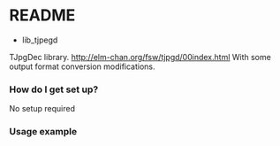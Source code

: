 # README #

* lib_tjpegd

TJpgDec library. http://elm-chan.org/fsw/tjpgd/00index.html
With some output format conversion modifications.

### How do I get set up? ###

No setup required	

### Usage example ###
